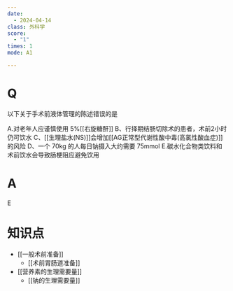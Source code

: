 ```yaml
---
date:
  - 2024-04-14
class: 外科学
score:
  - "1"
times: 1
mode: A1

---
```



# Q
以下关于手术前液体管理的陈述错误的是

A.对老年人应谨慎使用 5%[[右旋糖酐]]
B、行择期结肠切除术的患者，术前2小时仍可饮水
C、[[生理盐水(NS)]]会增加[[AG正常型代谢性酸中毒(高氯性酸血症)]]的风险
D、一个 70kg 的人每日钠摄入大约需要 75mmol
E.碳水化合物类饮料和术前饮水会导致肠梗阻应避免饮用

# A

E

知识点
==
- [[一般术前准备]]
	- [[术前胃肠道准备]]
- [[营养素的生理需要量]]
	- [[钠的生理需要量]]